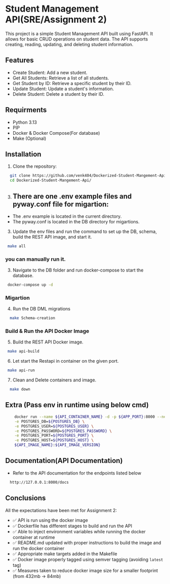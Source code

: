 
# Student Management API(SRE/Assignment 2)

This project is a simple Student Management API built using FastAPI. It allows for basic CRUD operations on student data. The API supports creating, reading, updating, and deleting student information.



## Features

- Create Student: Add a new student.
- Get All Students: Retrieve a list of all students.
- Get Student by ID: Retrieve a specific student by their ID.
- Update Student: Update a student's information.
- Delete Student: Delete a student by their ID.


## Requirments
- Python 3.13
- PIP
- Docker & Docker Compose(For database)
- Make (Optional)


## Installation
1) Clone the repository:

```bash
  git clone https://github.com/venk404/Dockerized-Student-Mangement-Api.git
  cd Dockerized-Student-Mangement-Api/
```
3) ## There are one .env example files and  pyway.conf file for migartion:

- The .env example is located in the current directory.
- The  pyway.conf is located in the DB directory for migartions.

3) Update the env files and run the command to set up the DB, schema, build the REST API image, and start it.
 ```bash
  make all
```
### you can manually run it.

3) Navigate to the DB folder and run docker-compose to start the database.
 ```bash
  docker-compose up -d
```

### Migartion
4) Run the DB DML migrations

```bash
  make Schema-creation
```

### Build & Run the API Docker Image

5) Build the REST API Docker image.
 ```bash
  make api-build
```

6) Let start the Restapi in container on the given port.
 ```bash
  make api-run
```

7) Clean and Delete containers and image.
```bash
  make down
``` 

## Extra (Pass env in runtime using below cmd)
```bash
	docker run --name ${API_CONTAINER_NAME} -d -p ${APP_PORT}:8000 --network ${DOCKER_NETWORK} \
	-e POSTGRES_DB=${POSTGRES_DB} \
	-e POSTGRES_USER=${POSTGRES_USER} \
	-e POSTGRES_PASSWORD=${POSTGRES_PASSWORD} \
	-e POSTGRES_PORT=${POSTGRES_PORT} \
	-e POSTGRES_HOST=${POSTGRES_HOST} \
	${API_IMAGE_NAME}:${API_IMAGE_VERSION}
```

## Documentation(API Documentation)

- Refer to the API documentation for the endpoints listed below
```bash
  http://127.0.0.1:8000/docs
```


## Conclusions

All the expectations have been met for Assignment 2:

- ✅ API is run using the docker image  
- ✅ Dockerfile has different stages to build and run the API  
- ✅ Able to inject environment variables while running the docker container at runtime  
- ✅ README.md updated with proper instructions to build the image and run the docker container  
- ✅ Appropriate make targets added in the Makefile  
- ✅ Docker image properly tagged using semver tagging (avoiding `latest` tag)  
- ✅ Measures taken to reduce docker image size for a smaller footprint  (from 432mb -> 84mb)

